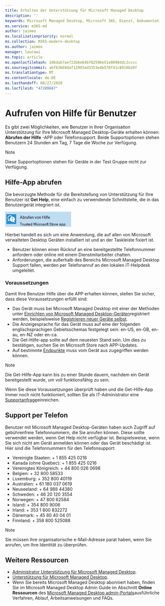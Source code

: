 ```yaml
---
title: Erhalten der Unterstützung für Microsoft Managed Desktop
description: ''
keywords: Microsoft Managed Desktop, Microsoft 365, Dienst, Dokumentation
ms.service: m365-md
author: jaimeo
ms.localizationpriority: normal
ms.collection: M365-modern-desktop
ms.author: jaimeo
manager: laurawi
ms.topic: article
ms.openlocfilehash: 2d6dab7ae722b6e64b782596e51e0898ddc2cccc
ms.sourcegitcommit: abf63669daf12993ad3353e4b578f41c8910b20f
ms.translationtype: MT
ms.contentlocale: de-DE
ms.lasthandoff: 08/27/2020
ms.locfileid: "47289687"
---
```

# <a name="getting-help-for-users"></a>Aufrufen von Hilfe für Benutzer

Es gibt zwei Möglichkeiten, wie Benutzer in Ihrer Organisation Unterstützung für Ihre Microsoft Managed Desktop-Geräte erhalten können: **Abrufen der Hilfe** -APP oder Telefonsupport. Beide Supportoptionen stehen Benutzern 24 Stunden am Tag, 7 Tage die Woche zur Verfügung.
 
>[!NOTE]
>Diese Supportoptionen stehen für Geräte in der Test Gruppe nicht zur Verfügung.

## <a name="get-help-app"></a>Hilfe-App abrufen

Die bevorzugte Methode für die Bereitstellung von Unterstützung für Ihre Benutzer ist **Get Help**, eine einfach zu verwendende Schnittstelle, die in das Benutzergerät integriert ist.  

![Hilfe-App-Symbol abrufen](../../media/get-help.png)

Hierbei handelt es sich um eine Anwendung, die auf allen von Microsoft verwalteten Desktop Geräten installiert ist und an der Taskleiste fixiert ist. 

- Benutzer können einen Rückruf an eine bereitgestellte Telefonnummer anfordern oder online mit einem Dienstmitarbeiter chatten.
- Anforderungen, die außerhalb des Bereichs Microsoft Managed Desktop Support fallen, werden per Telefonanruf an den lokalen IT-Helpdesk umgeleitet.

### <a name="prerequisites"></a>Voraussetzungen
Damit Ihre Benutzer Hilfe über die APP erhalten können, stellen Sie sicher, dass diese Voraussetzungen erfüllt sind:

- Das Gerät muss bei Microsoft Managed Desktop mit einer der Methoden unter [Einrichten von Microsoft Managed Desktop-Geräten](../get-started/set-up-devices.md)registriert werden, beispielsweise [Registrieren neuer Geräte selbst](../get-started/register-devices-self.md).
- Die Anzeigesprache für das Gerät muss auf eine der folgenden englischsprachigen Gebietsschemas festgelegt sein: en-US, en-GB, en-au, en-NZ oder en-ca.
- Die Get-Hilfe-app sollte auf dem neuesten Stand sein. Um dies zu bestätigen, suchen Sie im Microsoft Store nach APP-Updates.
- Auf bestimmte [Endpunkte](../get-ready/network.md#endpoints-allowed-that-are-necessary-for-microsoft-managed-desktop) muss vom Gerät aus zugegriffen werden können.

> [!NOTE]
> Die Get-Hilfe-App kann bis zu einer Stunde dauern, nachdem ein Gerät bereitgestellt wurde, um voll funktionsfähig zu sein.

Wenn Sie diese Voraussetzungen überprüft haben und die Get-Hilfe-App immer noch nicht funktioniert, sollten Sie als IT-Administrator eine [Supportanfrage](admin-support.md)einreichen.

## <a name="phone-support"></a>Support per Telefon

Benutzer mit Microsoft Managed Desktop-Geräten haben auch Zugriff auf gebührenfreie Telefonnummern, die Sie anrufen können. Diese sollte verwendet werden, wenn Get Help nicht verfügbar ist. Beispielsweise, wenn Sie sich nicht am Gerät anmelden können oder das Gerät beschädigt ist. Hier sind die Telefonnummern für den Telefonsupport:

- Vereinigte Staaten: + 1 855 425 0216
- Kanada (ohne Quebec): + 1 855 425 0216
- Vereinigtes Königreich: + 44 800 026 0698
- Belgien: + 32 800 58533
- Luxemburg: + 352 800 40119
- Australien: + 61 180 037 0619
- Neuseeland: + 64 988 44380
- Schweden: + 46 20 120 3554
- Norwegen: + 47 800 62584
- Island: + 354 800 9006
- Irland: + 353 1 800 832272
- Dänemark: + 45 80 40 04 01
- Finnland: + 358 800 525088

>[!NOTE]
>Sie müssen ihre organisatorische e-Mail-Adresse parat haben, wenn Sie anrufen, um Ihre Identität zu überprüfen. 

## <a name="additional-resources"></a>Weitere Ressourcen
- [Administrator Unterstützung für Microsoft Managed Desktop](admin-support.md). 
- [Unterstützung für Microsoft Managed Desktop](../service-description/support.md).
- Wenn Sie bereits Microsoft Managed Desktop abonniert haben, finden Sie im Microsoft Managed Desktop Admin Guide im Abschnitt **Online Ressourcen** des [Microsoft Managed Desktop admin-Portals](https://aka.ms/mwaasportal)ausführliche Verfahren, Ablauf, Arbeitsanweisungen und FAQs.
